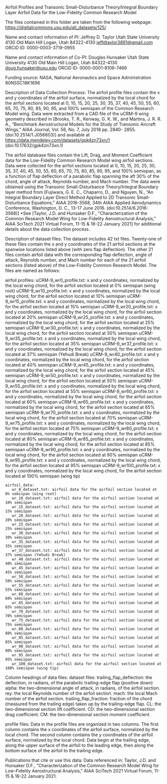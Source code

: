Airfoil Profiles and Transonic Small-Disturbance Theory/Integral Boundary Layer Airfoil Data for the Low-Fidelity Common Research Model

The files contained in this folder are taken from the following webpage:
https://digitalcommons.usu.edu/all_datasets/125/

Name and contact information of PI:
   Jeffrey D. Taylor
   Utah State University
   4130 Old Main Hill Logan, Utah 84322-4130
   jeffdtaylor3891@gmail.com
   ORCiD ID: 0000-0003-3719-0955

Name and contact information of Co-PI:
   Douglas Hunsaker
   Utah State University
   4130 Old Main Hill Logan, Utah 84322-4130
   doug.hunsaker@usu.edu
   ORCiD ID: 0000-0001-8106-7466

Funding source: NASA, National Aeronautics and Space Administration 80NSSC18K1696

Description of Data Collection Process:
   The airfoil profile files contain the x and y coordinates of the airfoil surface, normalized by the local chord for the airfoil sections located at 0, 10, 15, 20, 25, 30, 35, 37, 40, 
   45, 50, 55, 60, 65, 70, 75, 80, 85, 90, 95, and 100% semispan of the Common Research Model wing. Data were extracted from a CAD file of the uCRM-9 wing geometry described in 
   [Brooks, T. R., Kenway, G. K. W., and Martins, J. R. R. A., “Benchmark Aerostructural Models for the Study of Transonic Aircraft Wings,” AIAA Journal, Vol. 56, No. 7, July 2018 pp. 2840- 2855. (doi:10.2514/1.J056603)]
   and available at https://data.mendeley.com/datasets/gpk4zn73xn/1 (doi:10.17632/gpk4zn73xn.1)

   The airfoil database files contain the Lift, Drag, and Moment Coefficient data for the Low-Fidelity Common Research Model wing airfoil sections. Data were collected for the airfoil sections located at 0, 10, 15, 20, 25, 30, 35, 37, 40, 
   45, 50, 55, 60, 65, 70, 75, 80, 85, 90, 95, and 100% semispan, as a function of flap deflection of a parabolic flap spanning the aft 30% of the chord, angle of attack, Reynolds number, and Mach number. 
   The data were obtained using the Transonic Small-Disturbance Theory/Integral Boundary layer method from [Fujiwara, G. E. C., Chaparro, D., and Nguyen, N., “An Integral Boundary Layer Direct Method Applied to 
   2D Transonic Small-Disturbance Equations,” AIAA 2016-3568, 34th AIAA Applied Aerodynamics Conference, Washington, D. C., 13-17 June 2016. (doi:10.2514/6.2016-3568)] 
   *See [Taylor, J.D. and Hunsaker D.F., "Characterization of the Common Research Model Wing for Low-Fidelity Aerostructural Analysis," AIAA SciTech 2021 Virtual Forum, 11-15 & 18-22 January 2021] 
   for additional details about the data collection process.

Description of dataset files:
   The dataset includes 42 txt files. Twenty-one of these files contain the x and y coordinates of the 21 airfoil sections at the spanwise locations listed above (with zero flap deflection). 
   The other 21 files contain airfoil data with the corresponding flap deflection, angle of attack, Reynolds number, and Mach number for each 
   of the 21 airfoil sections (listed above) of the Low-Fidelity Common Research Model. The files are named as follows:
   
   airfoil profiles:
	uCRM-9_wr0_profile.txt: x and y coordinates, normalized by the local wing chord, for the airfoil section located at 0% semispan (wing root)
	uCRM-9_wr10_profile.txt: x and y coordinates, normalized by the local wing chord, for the airfoil section located at 10% semispan
	uCRM-9_wr15_profile.txt: x and y coordinates, normalized by the local wing chord, for the airfoil section located at 15% semispan
	uCRM-9_wr20_profile.txt: x and y coordinates, normalized by the local wing chord, for the airfoil section located at 20% semispan
	uCRM-9_wr25_profile.txt: x and y coordinates, normalized by the local wing chord, for the airfoil section located at 25% semispan
	uCRM-9_wr30_profile.txt: x and y coordinates, normalized by the local wing chord, for the airfoil section located at 30% semispan
	uCRM-9_wr35_profile.txt: x and y coordinates, normalized by the local wing chord, for the airfoil section located at 35% semispan
	uCRM-9_wr37_profile.txt: x and y coordinates, normalized by the local wing chord, for the airfoil section located at 37% semispan (Yehudi Break)
	uCRM-9_wr40_profile.txt: x and y coordinates, normalized by the local wing chord, for the airfoil section located at 40% semispan
	uCRM-9_wr45_profile.txt: x and y coordinates, normalized by the local wing chord, for the airfoil section located at 45% semispan
	uCRM-9_wr50_profile.txt: x and y coordinates, normalized by the local wing chord, for the airfoil section located at 50% semispan
	uCRM-9_wr55_profile.txt: x and y coordinates, normalized by the local wing chord, for the airfoil section located at 55% semispan
	uCRM-9_wr60_profile.txt: x and y coordinates, normalized by the local wing chord, for the airfoil section located at 60% semispan
	uCRM-9_wr65_profile.txt: x and y coordinates, normalized by the local wing chord, for the airfoil section located at 65% semispan
	uCRM-9_wr70_profile.txt: x and y coordinates, normalized by the local wing chord, for the airfoil section located at 70% semispan
	uCRM-9_wr75_profile.txt: x and y coordinates, normalized by the local wing chord, for the airfoil section located at 75% semispan
	uCRM-9_wr80_profile.txt: x and y coordinates, normalized by the local wing chord, for the airfoil section located at 80% semispan
	uCRM-9_wr85_profile.txt: x and y coordinates, normalized by the local wing chord, for the airfoil section located at 85% semispan
	uCRM-9_wr90_profile.txt: x and y coordinates, normalized by the local wing chord, for the airfoil section located at 90% semispan
	uCRM-9_wr95_profile.txt: x and y coordinates, normalized by the local wing chord, for the airfoil section located at 95% semispan
	uCRM-9_wr100_profile.txt: x and y coordinates, normalized by the local wing chord, for the airfoil section located at 100% semispan (wing tip)   

    airfoil_data:
	   wr_0_dataset.txt: airfoil data for the airfoil section located at 0% semispan (wing root)
	   wr_10_dataset.txt: airfoil data for the airfoil section located at 10% semispan
	   wr_15_dataset.txt: airfoil data for the airfoil section located at 15% semispan
	   wr_20_dataset.txt: airfoil data for the airfoil section located at 20% semispan
	   wr_25_dataset.txt: airfoil data for the airfoil section located at 25% semispan
	   wr_30_dataset.txt: airfoil data for the airfoil section located at 30% semispan
	   wr_35_dataset.txt: airfoil data for the airfoil section located at 35% semispan
	   wr_37_dataset.txt: airfoil data for the airfoil section located at 37% semispan (Yehudi Break)
	   wr_40_dataset.txt: airfoil data for the airfoil section located at 40% semispan
	   wr_45_dataset.txt: airfoil data for the airfoil section located at 45% semispan
	   wr_50_dataset.txt: airfoil data for the airfoil section located at 50% semispan
	   wr_55_dataset.txt: airfoil data for the airfoil section located at 55% semispan
	   wr_60_dataset.txt: airfoil data for the airfoil section located at 60% semispan
	   wr_65_dataset.txt: airfoil data for the airfoil section located at 65% semispan
	   wr_70_dataset.txt: airfoil data for the airfoil section located at 70% semispan
	   wr_75_dataset.txt: airfoil data for the airfoil section located at 75% semispan
	   wr_80_dataset.txt: airfoil data for the airfoil section located at 80% semispan
	   wr_85_dataset.txt: airfoil data for the airfoil section located at 85% semispan
	   wr_90_dataset.txt: airfoil data for the airfoil section located at 90% semispan
	   wr_95_dataset.txt: airfoil data for the airfoil section located at 95% semispan
	   wr_100_dataset.txt: airfoil data for the airfoil section located at 100% semispan (wing tip)
    
	

Column headings of data files:
  dataset files:
   trailing_flap_deflection: the deflection, in radians, of the parabolic trailing-edge flap (positive down)
   alpha: the two-dimensional angle of attack, in radians, of the airfoil section. 
   rey: the local Reynolds number of the airfoil section. 
   mach: the local Mach number of the airfoil section.
   trailing_flap_fraction: fraction of the chord (measured from the trailing edge) taken up by the trailing-edge flap. 
   CL: the two-dimensional section lift coefficient.
   CD: the two-dimensional section drag coefficient.
   CM: the two-dimensional section moment coefficient.

  profile files:
    Data in the profile files are organized in two columns. The first column contains the x coordinates of the airfoil surface, normalized by the local chord.
    The second column contains the y coordinates of the airfoil surface, normalized by the local chord. Data begin at the trailing edge, along the upper surface of the airfoil
    to the leading edge, then along the bottom surface of the airfoil to the trailing edge. 

Publications that cite or use this data:
   Data referenced in: Taylor, J.D. and Hunsaker D.F., "Characterization of the Common Research Model Wing for Low-Fidelity Aerostructural Analysis," AIAA SciTech 2021 Virtual Forum, 11-15 & 18-22 January 2021.
